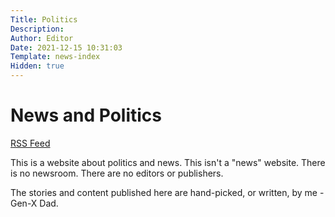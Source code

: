 ```yaml
---
Title: Politics
Description: 
Author: Editor
Date: 2021-12-15 10:31:03
Template: news-index
Hidden: true
---
```

# News and Politics
[RSS Feed](rss.xml)

This is a website about politics and news. This isn't a "news" website. There is no newsroom. There are no editors or publishers.

The stories and content published here are hand-picked, or written, by me - Gen-X Dad.
